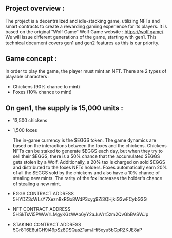 ## Project overview :

The project is a decentralized and idle-stacking game, utilizing NFTs and smart contracts to create a rewarding gaming experience for its players. It is based on the original “Wolf Game”
Wolf Game website : https://wolf.game/
We will issue different generations of the game, starting with gen1. This technical
document covers gen1 and gen2 features as this is our priority.

## Game concept :

In order to play the game, the player must mint an NFT.
There are 2 types of playable characters :

- Chickens (90% chance to mint)
- Foxes (10% chance to mint)

## On gen1, the supply is 15,000 units :

- 13,500 chickens
- 1,500 foxes

  The in-game currency is the $EGGS token.
  The game dynamics are based on the interactions between the foxes and the chickens.
  Chickens NFTs can be staked to generate $EGGS each day, but when they try to sell their $EGGS, there is a 50% chance that the accumulated $EGGS gets stolen by a Wolf.
  Additionally, a 20% tax is charged on sold $EGGS and distributed to the foxes NFTs holders.
  Foxes automatically earn 20% of all the $EGGS sold by the chickens and also have a 10% chance of stealing new mints. The rarity of the fox increases the holder's chance of stealing a new mint.

- EGGS CONTRACT ADDRESS
  5HYDZ3cWLsY7Xezn8xRGx8WdP3cyg9Zi3QHjkiG3wFCybG3G

- NFT CONTRACT ADDRESS
  5HSkTsVi5PWAVrLMgyKGzWAo6yY2aJuVrr5zm2QvGbBVSWJp

- STAKING CONTRACT ADDRESS
  5Gr8T6E8uiGH9i49pSz8DSQasZ1amJHi5eyu5bGpRZKJE8aP
